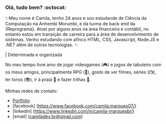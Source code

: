 ### Olá, tudo bem? :octocat:

✨Meu nome é Camila, tenho 24 anos e sou estudande de Ciência da Computação na Anhembi Morumbi, e da turma de back-end da {Reprograma}. Atuei por alguns anos na área financeira e contábil, no entanto estou em transição de carreira para a área de desenvolvimento de sistemas. Venho estudando com afinco HTML, CSS, Javascript, Node.JS e .NET além de outras tecnologias. ✨ 

|      Determinada e organizada

No meu tempo livre amo de jogar videogames (:video_game:) e jogos de tabuleiro com os meus amigos, principalmente RPG (:game_die:), gosto de ver filmes, séries (:tv:), ler livros (:books:), ir à praia :ocean: e fazer trilhas :leaves:.


Minhas redes de contato:
- [Portfolio](https://camiladevbr.wixsite.com/portfolio)
- [facebook] (https://www.facebook.com/camila.marques07/)
- [linkedin] (https://www.linkedin.com/in/camila-marquesbr/)
- [email] (camiladev.br@gmail.com)
